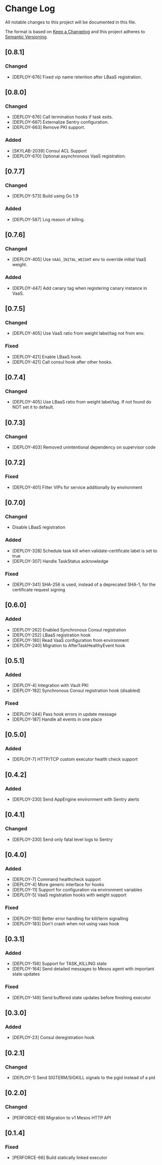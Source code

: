 # Change Log
All notable changes to this project will be documented in this file.

The format is based on [Keep a Changelog](http://keepachangelog.com/)
and this project adheres to [Semantic Versioning](http://semver.org/).

## [0.8.1]
### Changed
- [DEPLOY-676] Fixed vip name retention after LBaaS registration.

## [0.8.0]
### Changed
- [DEPLOY-676] Call termination hooks if task exits.
- [DEPLOY-667] Externalize Sentry configuration.
- [DEPLOY-663] Remove PKI support.
### Added
- [SKYLAB-2039] Consul ACL Support
- [DEPLOY-670] Optional asynchronous VaaS registration.

## [0.7.7]
### Changed
- [DEPLOY-573] Build using Go 1.9
### Added
- [DEPLOY-587] Log reason of killing.

## [0.7.6]
### Changed
- [DEPLOY-405] Use `VAAS_INITAL_WEIGHT` env to override initial VaaS weight.
### Added
- [DEPLOY-447] Add canary tag when registering canary instance in VaaS.

## [0.7.5]
### Changed
- [DEPLOY-405] Use VaaS ratio from weight label/tag not from env.
### Fixed
- [DEPLOY-421] Enable LBaaS hook.
- [DEPLOY-421] Call consul hook after other hooks.

## [0.7.4]
### Changed
- [DEPLOY-405] Use LBaaS ratio from weight label/tag. If not found do NOT set it to default.

## [0.7.3]
### Changed
- [DEPLOY-403] Removed unintentional dependency on supervisor code

## [0.7.2]
### Fixed
- [DEPLOY-401] Filter VIPs for service additionally by environment

## [0.7.0]
### Changed
- Disable LBaaS registration
### Added
- [DEPLOY-328] Schedule task kill when validate-certificate label is set to true
- [DEPLOY-307] Handle TaskStatus acknowledge
### Fixed
- [DEPLOY-341] SHA-256 is used, instead of a deprecated SHA-1, for the certificate 
request signing

## [0.6.0]
### Added
- [DEPLOY-262] Enabled Synchronous Consul registration
- [DEPLOY-252] LBaaS registration hook
- [DEPLOY-180] Read VaaS configuration from environment
- [DEPLOY-240] Migration to AfterTaskHealthyEvent hook

## [0.5.1]
### Added
- [DEPLOY-4] Integration with Vault PKI
- [DEPLOY-182] Synchronous Consul registration hook (disabled)
### Fixed
- [DEPLOY-244] Pass hook errors in update message
- [DEPLOY-187] Handle all events in one place

## [0.5.0]
### Added
- [DEPLOY-7] HTTP/TCP custom executor health check support

## [0.4.2]
### Added
- [DEPLOY-230] Send AppEngine environment with Sentry alerts

## [0.4.1]
### Changed
- [DEPLOY-230] Send only fatal level logs to Sentry

## [0.4.0]
### Added
- [DEPLOY-7] Command healthcheck support
- [DEPLOY-4] More generic interface for hooks
- [DEPLOY-11] Support for configuration via environment variables
- [DEPLOY-5] VaaS registration hooks with weight support
### Fixed
- [DEPLOY-150] Better error handling for kill/term signalling
- [DEPLOY-183] Don't crash when not using vaas hook

## [0.3.1]
### Added
- [DEPLOY-156] Support for TASK_KILLING state
- [DEPLOY-164] Send detailed messages to Mesos agent with important state updates
### Fixed
- [DEPLOY-149] Send buffered state updates before finishing executor

## [0.3.0]
### Added
- [DEPLOY-23] Consul deregistration hook

## [0.2.1]
### Changed
- [DEPLOY-1] Send SIGTERM/SIGKILL signals to the pgid instead of a pid

## [0.2.0]
### Changed
- [PERFORCE-69] Migration to v1 Mesos HTTP API

## [0.1.4]
### Fixed
- [PERFORCE-66] Build statically linked executor

